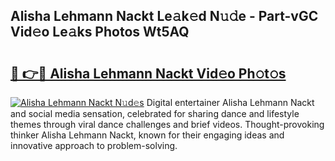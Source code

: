 ## Alisha Lehmann Nackt Le𝚊k𝚎d N𝚞𝚍e - Part-vGC Vid𝚎o Le𝚊ks Photos Wt5AQ

# <h2><a href="http://fb3tmo.evod.top/?m=Alisha+Lehmann+Nackt">🔗 👉🔴 Alisha Lehmann Nackt Vid𝚎o Ph𝚘t𝚘s</a></h2>

[![Alisha Lehmann Nackt N𝚞d𝚎s](https://i.imgur.com/8V9OHl7.gif)](http://fb3tmo.evod.top/?m=Alisha+Lehmann+Nackt)
Digital entertainer Alisha Lehmann Nackt and social media sensation, celebrated for sharing dance and lifestyle themes through viral dance challenges and brief videos. Thought-provoking thinker Alisha Lehmann Nackt, known for their engaging ideas and innovative approach to problem-solving. 
